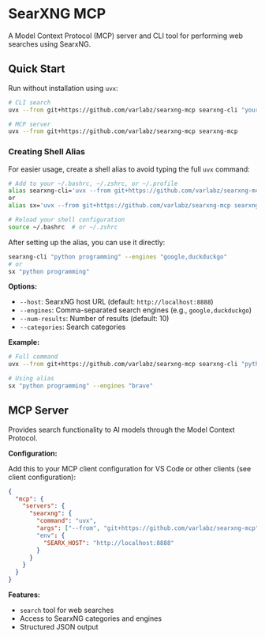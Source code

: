# SearXNG MCP

A Model Context Protocol (MCP) server and CLI tool for performing web searches using SearxNG.

## Quick Start

Run without installation using `uvx`:

```bash
# CLI search
uvx --from git+https://github.com/varlabz/searxng-mcp searxng-cli "your search query"

# MCP server
uvx --from git+https://github.com/varlabz/searxng-mcp searxng-mcp
```

### Creating Shell Alias

For easier usage, create a shell alias to avoid typing the full `uvx` command:

```bash
# Add to your ~/.bashrc, ~/.zshrc, or ~/.profile
alias searxng-cli='uvx --from git+https://github.com/varlabz/searxng-mcp searxng-cli'
or
alias sx='uvx --from git+https://github.com/varlabz/searxng-mcp searxng-cli --engines "google,duckduckgo" '

# Reload your shell configuration
source ~/.bashrc  # or ~/.zshrc
```

After setting up the alias, you can use it directly:

```bash
searxng-cli "python programming" --engines "google,duckduckgo"
# or
sx "python programming" 
```

**Options:**
- `--host`: SearxNG host URL (default: `http://localhost:8888`)
- `--engines`: Comma-separated search engines (e.g., `google,duckduckgo`)
- `--num-results`: Number of results (default: 10)
- `--categories`: Search categories

**Example:**
```bash
# Full command
uvx --from git+https://github.com/varlabz/searxng-mcp searxng-cli "python programming" --engines "google,duckduckgo"

# Using alias
sx "python programming" --engines "brave"
```

## MCP Server

Provides search functionality to AI models through the Model Context Protocol.

**Configuration:**

Add this to your MCP client configuration for VS Code or other clients (see client configuration):

```json
{
  "mcp": {
    "servers": {
      "searxng": {
        "command": "uvx",
        "args": ["--from", "git+https://github.com/varlabz/searxng-mcp", "searxng-mcp"]
        "env": {
          "SEARX_HOST": "http://localhost:8888"
        }
      }
    }
  }
}
```

**Features:**
- `search` tool for web searches
- Access to SearxNG categories and engines
- Structured JSON output
